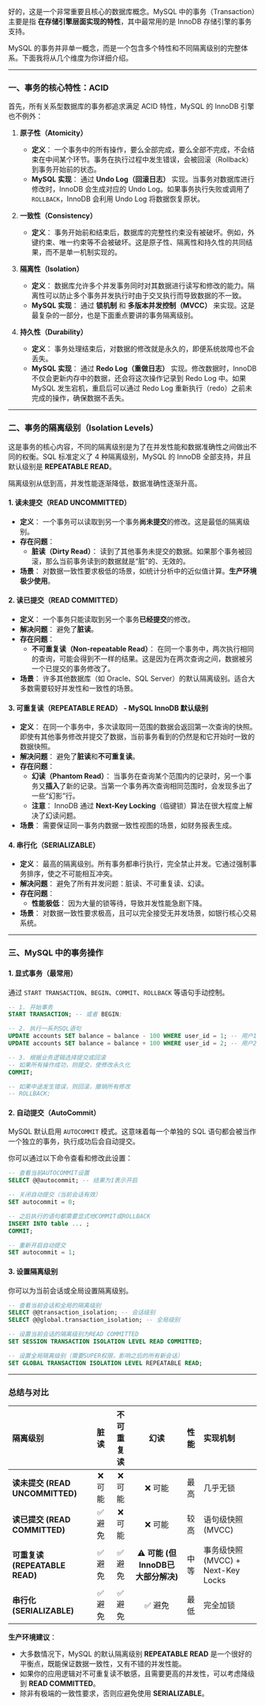 好的，这是一个非常重要且核心的数据库概念。MySQL 中的事务（Transaction）主要是指 **在存储引擎层面实现的特性**，其中最常用的是 InnoDB 存储引擎的事务支持。

MySQL 的事务并非单一概念，而是一个包含多个特性和不同隔离级别的完整体系。下面我将从几个维度为你详细介绍。

---

### 一、事务的核心特性：ACID

首先，所有关系型数据库的事务都追求满足 ACID 特性，MySQL 的 InnoDB 引擎也不例外：

1.  **原子性（Atomicity）**
    *   **定义**： 一个事务中的所有操作，要么全部完成，要么全部不完成，不会结束在中间某个环节。事务在执行过程中发生错误，会被回滚（Rollback）到事务开始前的状态。
    *   **MySQL 实现**： 通过 **Undo Log（回滚日志）** 实现。当事务对数据库进行修改时，InnoDB 会生成对应的 Undo Log。如果事务执行失败或调用了 `ROLLBACK`，InnoDB 会利用 Undo Log 将数据恢复原状。

2.  **一致性（Consistency）**
    *   **定义**： 事务开始前和结束后，数据库的完整性约束没有被破坏。例如，外键约束、唯一约束等不会被破坏。这是原子性、隔离性和持久性的共同结果，而不是单一机制实现的。

3.  **隔离性（Isolation）**
    *   **定义**： 数据库允许多个并发事务同时对其数据进行读写和修改的能力。隔离性可以防止多个事务并发执行时由于交叉执行而导致数据的不一致。
    *   **MySQL 实现**： 通过 **锁机制** 和 **多版本并发控制（MVCC）** 来实现。这是最复杂的一部分，也是下面重点要讲的事务隔离级别。

4.  **持久性（Durability）**
    *   **定义**： 事务处理结束后，对数据的修改就是永久的，即便系统故障也不会丢失。
    *   **MySQL 实现**： 通过 **Redo Log（重做日志）** 实现。修改数据时，InnoDB 不仅会更新内存中的数据，还会将这次操作记录到 Redo Log 中。如果 MySQL 发生宕机，重启后可以通过 Redo Log 重新执行（redo）之前未完成的操作，确保数据不丢失。

---

### 二、事务的隔离级别（Isolation Levels）

这是事务的核心内容，不同的隔离级别是为了在并发性能和数据准确性之间做出不同的权衡。SQL 标准定义了 4 种隔离级别，MySQL 的 InnoDB 全部支持，并且默认级别是 **REPEATABLE READ**。

隔离级别从低到高，并发性能逐渐降低，数据准确性逐渐升高。

#### 1. 读未提交（READ UNCOMMITTED）
*   **定义**： 一个事务可以读取到另一个事务**尚未提交**的修改。这是最低的隔离级别。
*   **存在问题**：
    *   **脏读（Dirty Read）**： 读到了其他事务未提交的数据。如果那个事务被回滚，那么当前事务读到的数据就是“脏”的、无效的。
*   **场景**： 对数据一致性要求极低的场景，如统计分析中的近似值计算。**生产环境极少使用**。

#### 2. 读已提交（READ COMMITTED）
*   **定义**： 一个事务只能读取到另一个事务**已经提交**的修改。
*   **解决问题**： 避免了**脏读**。
*   **存在问题**：
    *   **不可重复读（Non-repeatable Read）**： 在同一个事务中，两次执行相同的查询，可能会得到不一样的结果。这是因为在两次查询之间，数据被另一个已提交的事务修改了。
*   **场景**： 许多其他数据库（如 Oracle、SQL Server）的默认隔离级别。适合大多数需要较好并发性和一致性的场景。

#### 3. 可重复读（REPEATABLE READ） - **MySQL InnoDB 默认级别**
*   **定义**： 在同一个事务中，多次读取同一范围的数据会返回第一次查询的快照。即使有其他事务修改并提交了数据，当前事务看到的仍然是和它开始时一致的数据快照。
*   **解决问题**： 避免了**脏读**和**不可重复读**。
*   **存在问题**：
    *   **幻读（Phantom Read）**： 当事务在查询某个范围内的记录时，另一个事务又**插入**了新的记录。当第一个事务再次查询相同范围时，会发现多出了一些“幻影”行。
    *   **注意**： InnoDB 通过 **Next-Key Locking**（临键锁）算法在很大程度上解决了幻读问题。
*   **场景**： 需要保证同一事务内数据一致性视图的场景，如财务报表生成。

#### 4. 串行化（SERIALIZABLE）
*   **定义**： 最高的隔离级别。所有事务都串行执行，完全禁止并发。它通过强制事务排序，使之不可能相互冲突。
*   **解决问题**： 避免了所有并发问题：脏读、不可重复读、幻读。
*   **存在问题**：
    *   **性能极低**： 因为大量的锁等待，导致并发性能急剧下降。
*   **场景**： 对数据一致性要求极高，且可以完全接受无并发场景，如银行核心交易系统。

---

### 三、MySQL 中的事务操作

#### 1. 显式事务（最常用）
通过 `START TRANSACTION`、`BEGIN`、`COMMIT`、`ROLLBACK` 等语句手动控制。

```sql
-- 1. 开始事务
START TRANSACTION; -- 或者 BEGIN;

-- 2. 执行一系列SQL语句
UPDATE accounts SET balance = balance - 100 WHERE user_id = 1; -- 用户1扣款100元
UPDATE accounts SET balance = balance + 100 WHERE user_id = 2; -- 用户2收款100元

-- 3. 根据业务逻辑选择提交或回滚
-- 如果所有操作成功，则提交，使修改永久化
COMMIT;

-- 如果中途发生错误，则回滚，撤销所有修改
-- ROLLBACK;
```

#### 2. 自动提交（AutoCommit）
MySQL 默认启用 `AUTOCOMMIT` 模式。这意味着每一个单独的 SQL 语句都会被当作一个独立的事务，执行成功后会自动提交。

你可以通过以下命令查看和修改此设置：
```sql
-- 查看当前AUTOCOMMIT设置
SELECT @@autocommit; -- 结果为1表示开启

-- 关闭自动提交（当前会话有效）
SET autocommit = 0;

-- 之后执行的语句都需要显式地COMMIT或ROLLBACK
INSERT INTO table ... ;
COMMIT;

-- 重新开启自动提交
SET autocommit = 1;
```

#### 3. 设置隔离级别
你可以为当前会话或全局设置隔离级别。
```sql
-- 查看当前会话和全局的隔离级别
SELECT @@transaction_isolation; -- 会话级别
SELECT @@global.transaction_isolation; -- 全局级别

-- 设置当前会话的隔离级别为READ COMMITTED
SET SESSION TRANSACTION ISOLATION LEVEL READ COMMITTED;

-- 设置全局隔离级别（需要SUPER权限，影响之后的所有新会话）
SET GLOBAL TRANSACTION ISOLATION LEVEL REPEATABLE READ;
```

---

### 总结与对比

| 隔离级别                        |  脏读  | 不可重复读 |               幻读                | 性能 | 实现机制                           |
| :------------------------------ | :----: | :--------: | :-------------------------------: | :--: | :--------------------------------- |
| **读未提交 (READ UNCOMMITTED)** | ❌ 可能 |   ❌ 可能   |              ❌ 可能               | 最高 | 几乎无锁                           |
| **读已提交 (READ COMMITTED)**   | ✅ 避免 |   ❌ 可能   |              ❌ 可能               | 较高 | 语句级快照 (MVCC)                  |
| **可重复读 (REPEATABLE READ)**  | ✅ 避免 |   ✅ 避免   | ⚠️ **可能 (但InnoDB已大部分解决)** | 中等 | 事务级快照 (MVCC) + Next-Key Locks |
| **串行化 (SERIALIZABLE)**       | ✅ 避免 |   ✅ 避免   |              ✅ 避免               | 最低 | 完全加锁                           |

**生产环境建议**：
*   大多数情况下，MySQL 的默认隔离级别 **REPEATABLE READ** 是一个很好的平衡点，既能保证数据一致性，又有不错的并发性能。
*   如果你的应用逻辑对不可重复读不敏感，且需要更高的并发性，可以考虑降级到 **READ COMMITTED**。
*   除非有极端的一致性要求，否则应避免使用 **SERIALIZABLE**。